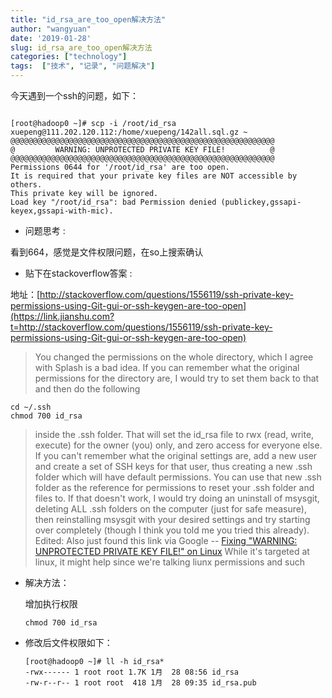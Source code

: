```yaml
---
title: "id_rsa_are_too_open解决方法"
author: "wangyuan"
date: '2019-01-28'
slug: id_rsa_are_too_open解决方法
categories: ["technology"]
tags:  ["技术", "记录", "问题解决"]
---
```


今天遇到一个ssh的问题，如下：

```

[root@hadoop0 ~]# scp -i /root/id_rsa xuepeng@111.202.120.112:/home/xuepeng/142all.sql.gz ~
@@@@@@@@@@@@@@@@@@@@@@@@@@@@@@@@@@@@@@@@@@@@@@@@@@@@@@@@@@@
@         WARNING: UNPROTECTED PRIVATE KEY FILE!          @
@@@@@@@@@@@@@@@@@@@@@@@@@@@@@@@@@@@@@@@@@@@@@@@@@@@@@@@@@@@
Permissions 0644 for '/root/id_rsa' are too open.
It is required that your private key files are NOT accessible by others.
This private key will be ignored.
Load key "/root/id_rsa": bad Permission denied (publickey,gssapi-keyex,gssapi-with-mic).

```

- 问题思考 :

看到664，感觉是文件权限问题，在so上搜索确认

- 贴下在stackoverflow答案 :

地址：[http://stackoverflow.com/questions/1556119/ssh-private-key-permissions-using-Git-gui-or-ssh-keygen-are-too-open](https://link.jianshu.com?t=http://stackoverflow.com/questions/1556119/ssh-private-key-permissions-using-Git-gui-or-ssh-keygen-are-too-open)

> You changed the permissions on the whole directory, which I agree with Splash is a bad idea. If you can remember what the original permissions for the directory are, I would try to set them back to that and then do the following

```
cd ~/.ssh
chmod 700 id_rsa
```

> inside the .ssh folder. That will set the id_rsa file to rwx (read, write, execute) for the owner (you) only, and zero access for everyone else.
>  If you can't remember what the original settings are, add a new user and create a set of SSH keys for that user, thus creating a new .ssh folder which will have default permissions. You can use that new .ssh folder as the reference for permissions to reset your .ssh folder and files to.
>  If that doesn't work, I would try doing an uninstall of msysgit, deleting ALL .ssh folders on the computer (just for safe measure), then reinstalling msysgit with your desired settings and try starting over completely (though I think you told me you tried this already).
>  Edited: Also just found this link via Google -- [Fixing "WARNING: UNPROTECTED PRIVATE KEY FILE!" on Linux](https://link.jianshu.com?t=http://www.howtogeek.com/wiki/Fixing_%22WARNING:_UNPROTECTED_PRIVATE_KEY_FILE!%22_on_Linux) While it's targeted at linux, it might help since we're talking liunx permissions and such

- 解决方法：

  增加执行权限

  ```
  chmod 700 id_rsa
  ```

- 修改后文件权限如下：

  ```
  [root@hadoop0 ~]# ll -h id_rsa*
  -rwx------ 1 root root 1.7K 1月  28 08:56 id_rsa
  -rw-r--r-- 1 root root  418 1月  28 09:35 id_rsa.pub
  ```
